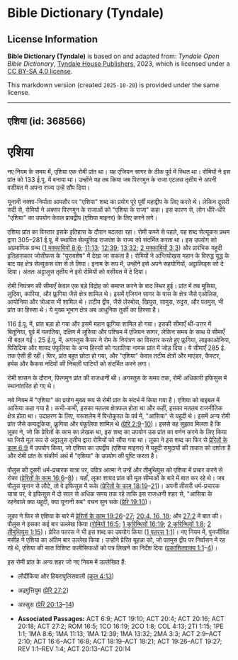 # Bible Dictionary (Tyndale)

## License Information

**Bible Dictionary (Tyndale)** is based on and adapted from: _Tyndale Open Bible Dictionary_, [Tyndale House Publishers](https://tyndaleopenresources.com/), 2023, which is licensed under a [CC BY-SA 4.0 license](https://creativecommons.org/licenses/by-sa/4.0/legalcode.en).

This markdown version (created `2025-10-20`) is provided under the same license.



--------------------------------

## एशिया (id: 368566)

एशिया
=====

नए नियम के समय में, एशिया एक रोमी प्रांत था। यह एजियन सागर के ठीक पूर्व में स्थित था। रोमियों ने इस प्रांत को 133 ई.पू. में बनाया था। उन्होंने यह तब किया जब पिरगमुन के राजा एटलस तृतीय ने अपनी वसीयत में अपना राज्य उन्हें सौंप दिया।

यूनानी नक्शा\-निर्माता आमतौर पर "एशिया" शब्द का प्रयोग पूरे पूर्वी महाद्वीप के लिए करते थे। लेकिन दूसरी सदी से, रोमियों ने अक्सर पिरगमुन के राजाओं को "एशिया के राजा" कहा। इस कारण से, लोग धीरे\-धीरे "एशिया" का उपयोग केवल प्रायद्वीप (एशिया माइनर) के लिए करने लगे।

एशिया प्रांत का विस्तार इसके इतिहास के दौरान बदलता रहा। रोमी कब्जे से पहले, यह शब्द सेल्यूकस प्रथम द्वारा 305–281 ई.पू. में स्थापित सेल्यूसिड राजवंश के राज्य को संदर्भित करता था। इस उपयोग को अप्रमाणिक ग्रन्थ ([1 मक्काबियों 8:6](https://ref.ly/1Macc8:6); [11:13](https://ref.ly/1Macc11:13); [12:39](https://ref.ly/1Macc12:39); [13:32](https://ref.ly/1Macc13:32); [2 मक्काबियों 3:3](https://ref.ly/2Macc3:3)) और प्रारंभिक यहूदी इतिहासकार जोसीफस के "पुरावशेष" में देखा जा सकता है। रोमियों ने अन्तियोखस महान के विरुद्ध युद्ध के बाद यह क्षेत्र सेल्युकस वंश से ले लिया। इनाम के रूप में, उन्होंने इसे अपने सहयोगियों, अट्टालिड्स को दे दिया। अंततः अट्टालुस तृतीय ने इसे रोमियों को वसीयत में दे दिया।

रोमी नियंत्रण की सीमाएँ केवल एक बड़े विद्रोह को समाप्त करने के बाद स्थिर हुई। प्रांत में तब मूसिया, लुदिया, कारिया, और फ्रूगिया जैसे क्षेत्र शामिल थे। इसमें एजियन सागर के पास के क्षेत्र जैसे एओलिस, आयोनिया और त्रोआस भी शामिल थे। तटीय द्वीप, जैसे लेस्बोस, खियुस, सामुस, रुदुस, और पतमुस, भी प्रांत का हिस्सा थे। ये मुख्य भूभाग क्षेत्र अब आधुनिक तुर्की का हिस्सा है।

116 ई.पू. में, प्रांत बड़ा हो गया और इसमें महान फ्रूगिया शामिल हो गया। इसकी सीमाएँ थीं\-उत्तर में बितूनिया, पूर्व में गलातिया, दक्षिण में लूसिया और पश्चिम में एजियन सागर, लेकिन समय के साथ ये सीमाएँ भी बदल गईं। 25 ई.पू. में, अगस्तुस कैसर ने रोम के नियंत्रण का विस्तार करते हुए फ्रूगिया, लाइकाओनिया, पिसिदिया और शायद पंफूलिया के अन्य हिस्सों को गलातिया नामक प्रांत में जोड़ दिया। ये सीमाएँ 285 ई. तक ऐसी ही रहीं। फिर, प्रांत बहुत छोटा हो गया, और "एशिया" केवल तटीय क्षेत्रों और माएंडर, कैस्टर, हर्मस और कैकस नदियों की निचली घाटियों को संदर्भित करने लगा।

रोमी शासन के दौरान, पिरगमुन प्रांत की राजधानी थी। अगस्तुस के समय तक, रोमी अधिकारी इफिसुस में स्थानांतरित हो गए थे।

नये नियम में "एशिया" का प्रयोग मुख्य रूप से रोमी प्रांत के संदर्भ में किया गया है। एशिया को बाइबल में आसिया कहा गया है। कभी\-कभी, इसका मतलब क्षेत्रफल होता था और कहीं, इसका मतलब राजनीतिक क्षेत्र होता था। उदाहरण के लिए, यरूशलेम में पिन्तेकुस्त के पर्व में, "आसिया" से यहूदी थे। इसमें अन्य रोमी प्रांत जैसे कप्पदूकिया, फ्रूगिया और पंफूलिया शामिल थे ([प्रेरि 2:9](https://ref.ly/Acts2:9-Acts2:10)–[10](https://ref.ly/Acts2:9-Acts2:10))। इससे यह सुझाव मिलता है कि लूका ने, जो कि प्रेरितों के काम का लेखक था, इस शब्द का उपयोग उस प्रांत का वर्णन करने के लिए किया था जिसे मूल रूप से अट्टालुस तृतीय द्वारा रोमियों को सौंपा गया था। लूका ने इस शब्द का फिर से [प्रेरितों के काम 6:9](https://ref.ly/Acts6:9) में उपयोग किया, जो एशिया का उपद्वीप (एशिया माइनर) में यहूदी समुदायों की ताकत को दर्शाता है और रोमी प्रांत के संकीर्ण अर्थ में "एशिया" के उपयोग की पुष्टि करता है।

पौलुस की दूसरी धर्म\-प्रचारक यात्रा पर, पवित्र आत्मा ने उन्हें और तीमुथियुस को एशिया में प्रचार करने से रोका ([प्रेरितों के काम 16:6](https://ref.ly/Acts16:6-Acts16:8)–[8](https://ref.ly/Acts16:6-Acts16:8))। यहाँ, लूका शायद प्रांत की मूल सीमाओं के बारे में बात कर रहे थे। जब पौलुस यूनान से लौटे, तो वे इफिसुस में रूके ([प्रेरितों के काम 18:19](https://ref.ly/Acts18:19-Acts18:21)–[21](https://ref.ly/Acts18:19-Acts18:21))। अपनी तीसरी धर्म\-प्रचारक यात्रा पर, वे इफिसुस में दो साल से अधिक समय तक रहे ताकि इस राजधानी शहर से, "आसिया के रहनेवाले क्या यहूदी, क्या यूनानी सब" वचन सुन सके ([प्रेरि 19:10](https://ref.ly/Acts19:10))।

लूका ने फिर से एशिया के बारे में [प्रेरितों के काम 19:26](https://ref.ly/Acts19:26-Acts19:27)–[27](https://ref.ly/Acts19:26-Acts19:27); [20:4, 16, 18](https://ref.ly/Acts20:4); और [27:2](https://ref.ly/Acts27:2) में बात की। पौलुस ने इसका कई बार उल्लेख किया ([रोमियों 16:5](https://ref.ly/Rom16:5); [1 कुरिन्थियों 16:19](https://ref.ly/1Cor16:19); [2 कुरिन्थियों 1:8](https://ref.ly/2Cor1:8); [2 तीमुथियुस 1:15](https://ref.ly/2Tim1:15))। प्रेरित पतरस ने भी इस शब्द का उपयोग किया ([1 पतरस 1:1](https://ref.ly/1Pet1:1))। नए नियम में, पुनर्जीवित मसीह ने एशिया का अंतिम बार उल्लेख किया। उन्होंने प्रेरित यूहन्ना को, जो पतमुस द्वीप पर निर्वासन में रह रहे थे, एशिया की सात विशिष्ट कलीसियाओं को पत्र लिखने का निर्देश दिया ([प्रकाशितवाक्य 1:1](https://ref.ly/Rev1:1-Rev1:4)–[4](https://ref.ly/Rev1:1-Rev1:4))।

इस रोमी प्रांत के अन्य शहर जो नए नियम में उल्लेखित हैं:

* लौदीकिया और हियरापुलिसवालों ([कुल 4:13](https://ref.ly/Col4:13))
* अद्रमुत्तियुम ([प्रेरि 27:2](https://ref.ly/Acts27:2))
* अस्सुस ([प्रेरि 20:13](https://ref.ly/Acts20:13-Acts20:14)–[14](https://ref.ly/Acts20:13-Acts20:14))

* **Associated Passages:** ACT 6:9; ACT 19:10; ACT 20:4; ACT 20:16; ACT 20:18; ACT 27:2; ROM 16:5; 1CO 16:19; 2CO 1:8; COL 4:13; 2TI 1:15; 1PE 1:1; 1MA 8:6; 1MA 11:13; 1MA 12:39; 1MA 13:32; 2MA 3:3; ACT 2:9–ACT 2:10; ACT 16:6–ACT 16:8; ACT 18:19–ACT 18:21; ACT 19:26–ACT 19:27; REV 1:1–REV 1:4; ACT 20:13–ACT 20:14

